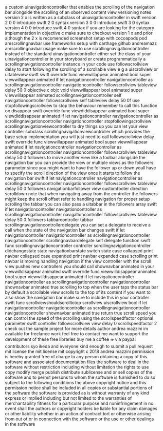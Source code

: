 a custom uinavigationcontroller that enables the scrolling of the navigation bar alongside the scrolling of an observed content view versioning notes version 2 x is written as a subclass of uinavigationcontroller in swift version 2 0 0 introduce swift 2 0 syntax version 3 0 0 introduce swift 3 0 syntax version 4 0 0 introduce swift 4 0 syntax if you are looking for the category implementation in objective c make sure to checkout version 1 x and prior although the 2 x is recomended screenshot setup with cocoapods pod amscrollingnavbar use frameworks setup with carthage github andreamazz amscrollingnavbar usage make sure to use scrollingnavigationcontroller instead of the standard uinavigationcontroller either set the class of your uinavigationcontroller in your storyboard or create programmatically a scrollingnavigationcontroller instance in your code use followscrollview delay to start following the scrolling of a scrollable view e g a uiscrollview or uitableview swift swift override func viewwillappear animated bool super viewwillappear animated if let navigationcontroller navigationcontroller as scrollingnavigationcontroller navigationcontroller followscrollview tableview delay 50 0 objective c objc void viewwillappear bool animated super viewwillappear animated scrollingnavigationcontroller self navigationcontroller followscrollview self tableview delay 50 0f use stopfollowingscrollview to stop the behaviour remember to call this function on disappear swift override func viewdiddisappear animated bool super viewdiddisappear animated if let navigationcontroller navigationcontroller as scrollingnavigationcontroller navigationcontroller stopfollowingscrollview scrollingnavigationviewcontroller to dry things up you can let your view controller subclass scrollingnavigationviewcontroller which provides the base setup implementation you will just need to call followscrollview delay swift override func viewwillappear animated bool super viewwillappear animated if let navigationcontroller navigationcontroller as scrollingnavigationcontroller navigationcontroller followscrollview tableview delay 50 0 followers to move another view like a toolbar alongside the navigation bar you can provide the view or multiple views as the followers parameter since you might want to have the follower up or down youll have to specify the scroll direction of the view once it starts to follow the navigation bar swift if let navigationcontroller navigationcontroller as scrollingnavigationcontroller navigationcontroller followscrollview tableview delay 50 0 followers navigationbarfollower view customfooter direction scrolldown note that when navigating away from the controller the followers might keep the scroll offset refer to handling navigation for proper setup scrolling the tabbar you can also pass a uitabbar in the followers array swift if let navigationcontroller navigationcontroller as scrollingnavigationcontroller navigationcontroller followscrollview tableview delay 50 0 followers tabbarcontroller tabbar scrollingnavigationcontrollerdelegate you can set a delegate to receive a call when the state of the navigation bar changes swift if let navigationcontroller navigationcontroller as scrollingnavigationcontroller navigationcontroller scrollingnavbardelegate self delegate function swift func scrollingnavigationcontroller controller scrollingnavigationcontroller didchangestate state navigationbarstate switch state case collapsed print navbar collapsed case expanded print navbar expanded case scrolling print navbar is moving handling navigation if the view controller with the scroll view pushes new controllers you should call shownavbar animated in your viewwilldisappear animated swift override func viewwilldisappear animated bool super viewwilldisappear animated if let navigationcontroller navigationcontroller as scrollingnavigationcontroller navigationcontroller shownavbar animated true scrolling to top when the user taps the status bar by default a scrollable view scrolls to the top of its content if you want to also show the navigation bar make sure to include this in your controller swift func scrollviewshouldscrolltotop scrollview uiscrollview bool if let navigationcontroller navigationcontroller as scrollingnavigationcontroller navigationcontroller shownavbar animated true return true scroll speed you can control the speed of the scrolling using the scrollspeedfactor optional parameter swift controller followscrollview view delay 0 scrollspeedfactor 2 check out the sample project for more details author andrea mazzini im available for freelance work feel free to contact me want to support the development of these free libraries buy me a coffee ☕️ via paypal contributors syo ikeda and everyone kind enough to submit a pull request mit license the mit license mit copyright c 2018 andrea mazzini permission is hereby granted free of charge to any person obtaining a copy of this software and associated documentation files the software to deal in the software without restriction including without limitation the rights to use copy modify merge publish distribute sublicense and or sell copies of the software and to permit persons to whom the software is furnished to do so subject to the following conditions the above copyright notice and this permission notice shall be included in all copies or substantial portions of the software the software is provided as is without warranty of any kind express or implied including but not limited to the warranties of merchantability fitness for a particular purpose and noninfringement in no event shall the authors or copyright holders be liable for any claim damages or other liability whether in an action of contract tort or otherwise arising from out of or in connection with the software or the use or other dealings in the software